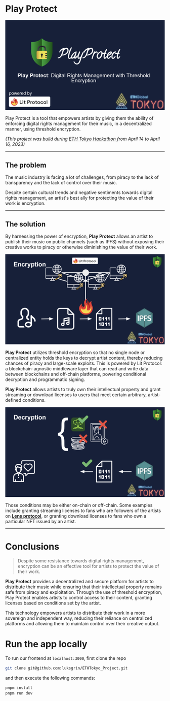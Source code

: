 # **Play Protect**

![header](./media/repo-header.png)

Play Protect is a tool that empowers artists by giving them the ability of enforcing digital rights management for their music, in a decentralized manner, using threshold encryption.


*(This project was build during [ETH Tokyo Hackathon](https://ethglobal.com/events/tokyo) from April 14 to April 16, 2023)*

---

## **The problem**

The music industry is facing a lot of challenges, from piracy to the lack of transparency and the lack of control over their music.

Despite certain cultural trends and negative sentiments towards digital rights management, an artist's best ally for protecting the value of their work is encryption.

---

## **The solution**

By harnessing the power of encryption, **Play Protect** allows an artist to publish their music on public channels (such as IPFS) without exposing their creative works to piracy or otherwise diminishing the value of their work.

![Encryption](./media/encryption_diagram.png)

**Play Protect** utilizes threshold encryption so that no single node or centralized entity holds the keys to decrypt artist content, thereby reducing chances of piracy and large-scale exploits. This is powered by Lit Protocol: a blockchain-agnostic middleware layer that can read and write data between blockchains and off-chain platforms, powering conditional decryption and programmatic signing. 


**Play Protect** allows artists to truly own their intellectual property and grant streaming or download licenses to users that meet certain arbitrary, artist-defined conditions.

![Decryption](./media/decryption_diagram.png)

Those conditions may be either on-chain or off-chain. Some examples include granting streaming licenses to fans who are followers of the artists on [**Lens protocol**](https://www.lens.xyz/), or granting download licenses to fans who own a particular NFT issued by an artist.

---

# **Conclusions**

>Despite some resistance towards digital rights management, encryption can be an effective tool for artists to protect the value of their work.

**Play Protect** provides a decentralized and secure platform for artists to distribute their music while ensuring that their intellectual property remains safe from piracy and exploitation. Through the use of threshold encryption, Play Protect enables artists to control access to their content, granting licenses based on conditions set by the artist.

This technology empowers artists to distribute their work in a more sovereign and independent way, reducing their reliance on centralized platforms and allowing them to maintain control over their creative output.

# **Run the app locally**

To run our frontend at `localhost:3000`, first clone the repo

```bash
git clone git@github.com:luksgrin/ETHTokyo_Project.git
```

and then execute the following commands:

```bash
pnpm install
pnpm run dev
```
